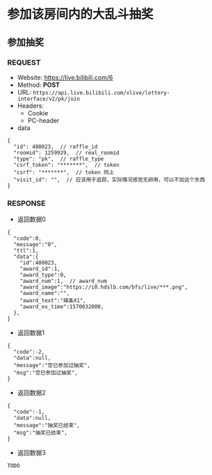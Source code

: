 # 参加该房间内的大乱斗抽奖

## 参加抽奖

### REQUEST
- Website: https://live.bilibili.com/6
- Method: **POST**
- URL: `https://api.live.bilibili.com/xlive/lottery-interface/v2/pk/join`
- Headers:
  - Cookie
  - PC-header
- data
```json5
{
  "id": 480023,  // raffle_id
  "roomid": 1259929,  // real_roomid
  "type": "pk",  // raffle_type
  "csrf_token": "*******",  // token
  "csrf": "*******",  // token 同上
  "visit_id": "",  // 应该用于追踪，实际情况感觉无卵用，可以不加这个东西
}
```

### RESPONSE
- 返回数据0
```json5
{
  "code":0,
  "message":"0",
  "ttl":1,
  "data":{
    "id":480023,
    "award_id":1,
    "award_type":0,
    "award_num":1,  // award_num
    "award_image":"https://i0.hdslb.com/bfs/live/***.png",
    "award_name":"",
    "award_text":"辣条X1",
    "award_ex_time":1570032000,
  },
}
```
- 返回数据1
```json5
{
  "code":-2,
  "data":null,
  "message":"您已参加过抽奖",
  "msg":"您已参加过抽奖",
}
```
- 返回数据2
```json5
{
  "code":-1,
  "data":null,
  "message":"抽奖已结束",
  "msg":"抽奖已结束",
}
```
- 返回数据3
```
TODO
```
